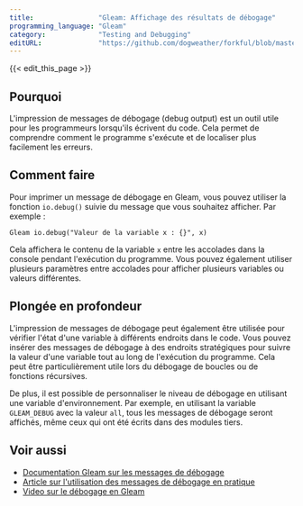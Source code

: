 ```yaml
---
title:                "Gleam: Affichage des résultats de débogage"
programming_language: "Gleam"
category:             "Testing and Debugging"
editURL:              "https://github.com/dogweather/forkful/blob/master/content/fr/gleam/printing-debug-output.md"
---
```


{{< edit_this_page >}}

## Pourquoi

L'impression de messages de débogage (debug output) est un outil utile pour les programmeurs lorsqu'ils écrivent du code. Cela permet de comprendre comment le programme s'exécute et de localiser plus facilement les erreurs.

## Comment faire

Pour imprimer un message de débogage en Gleam, vous pouvez utiliser la fonction ```io.debug()``` suivie du message que vous souhaitez afficher. Par exemple :

```
Gleam io.debug("Valeur de la variable x : {}", x)
```

Cela affichera le contenu de la variable ```x``` entre les accolades dans la console pendant l'exécution du programme. Vous pouvez également utiliser plusieurs paramètres entre accolades pour afficher plusieurs variables ou valeurs différentes.

## Plongée en profondeur

L'impression de messages de débogage peut également être utilisée pour vérifier l'état d'une variable à différents endroits dans le code. Vous pouvez insérer des messages de débogage à des endroits stratégiques pour suivre la valeur d'une variable tout au long de l'exécution du programme. Cela peut être particulièrement utile lors du débogage de boucles ou de fonctions récursives.

De plus, il est possible de personnaliser le niveau de débogage en utilisant une variable d'environnement. Par exemple, en utilisant la variable ```GLEAM_DEBUG``` avec la valeur ```all```, tous les messages de débogage seront affichés, même ceux qui ont été écrits dans des modules tiers.

## Voir aussi

- [Documentation Gleam sur les messages de débogage](https://gleam.run/book/tour/debugging.html)
- [Article sur l'utilisation des messages de débogage en pratique](https://blog.gleam.run/debugging-your-code-with-gleam/)
- [Video sur le débogage en Gleam](https://www.youtube.com/watch?v=EUjI2jpeHRY)